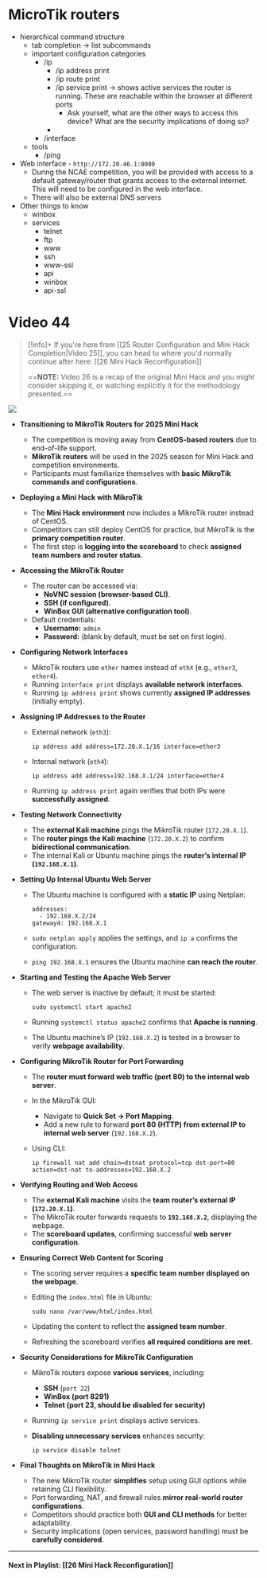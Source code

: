 # MicroTik routers
- hierarchical command structure
	- tab completion → list subcommands
	- important configuration categories
		- /ip
			- /ip address print
			- /ip route print
			- /ip service print → shows active services the router is running. These are reachable within the browser at different ports
				- Ask yourself, what are the other ways to access this device? What are the security implications of doing so?
			- 
		- /interface
	- tools
		- /ping
- Web interface - `http://172.20.46.1:8080`
	- During the NCAE competition, you will be provided with access to a default gateway/router that grants access to the external internet. This will need to be configured in the web interface.
	- There will also be external DNS servers
- Other things to know
	- winbox
	- services
		- telnet
		- ftp
		- www
		- ssh
		- www-ssl
		- api
		- winbox
		- api-ssl


# Video 44
> [!info]+ 
> If you're here from [[25 Router Configuration and Mini Hack Completion|Video 25]], you can head to where you'd normally continue after here: [[26 Mini Hack Reconfiguration]]
> 
> ==**NOTE:** Video 26 is a recap of the original Mini Hack and you might consider skipping it, or watching explicitly it for the methodology presented.==

![](https://www.youtube.com/watch?v=gu5A2yCITRs&list=PLqux0fXsj7x3WYm6ZWuJnGC1rXQZ1018M&index=45)

- **Transitioning to MikroTik Routers for 2025 Mini Hack**
    - The competition is moving away from **CentOS-based routers** due to end-of-life support.
    - **MikroTik routers** will be used in the 2025 season for Mini Hack and competition environments.
    - Participants must familiarize themselves with **basic MikroTik commands and configurations**.
- **Deploying a Mini Hack with MikroTik**
    - The **Mini Hack environment** now includes a MikroTik router instead of CentOS.
    - Competitors can still deploy CentOS for practice, but MikroTik is the **primary competition router**.
    - The first step is **logging into the scoreboard** to check **assigned team numbers and router status**.
- **Accessing the MikroTik Router**
    - The router can be accessed via:
        - **NoVNC session (browser-based CLI)**.
        - **SSH (if configured)**.
        - **WinBox GUI (alternative configuration tool)**.
    - Default credentials:
        - **Username:** `admin`
        - **Password:** (blank by default, must be set on first login).
- **Configuring Network Interfaces**
    - MikroTik routers use `ether` names instead of `ethX` (e.g., `ether3`, `ether4`).
    - Running `interface print` displays **available network interfaces**.
    - Running `ip address print` shows currently **assigned IP addresses** (initially empty).
- **Assigning IP Addresses to the Router**
    - External network (`eth3`):
        
        ```
        ip address add address=172.20.X.1/16 interface=ether3  
        ```
        
    - Internal network (`eth4`):
        
        ```
        ip address add address=192.168.X.1/24 interface=ether4  
        ```
        
    - Running `ip address print` again verifies that both IPs were **successfully assigned**.
- **Testing Network Connectivity**
    - The **external Kali machine** pings the MikroTik router (`172.20.X.1`).
    - The **router pings the Kali machine** (`172.20.X.2`) to confirm **bidirectional communication**.
    - The internal Kali or Ubuntu machine pings the **router’s internal IP (`192.168.X.1`)**.
- **Setting Up Internal Ubuntu Web Server**
    - The Ubuntu machine is configured with a **static IP** using Netplan:
        
        ```
        addresses:  
          - 192.168.X.2/24  
        gateway4: 192.168.X.1  
        ```
        
    - `sudo netplan apply` applies the settings, and `ip a` confirms the configuration.
    - `ping 192.168.X.1` ensures the Ubuntu machine **can reach the router**.
- **Starting and Testing the Apache Web Server**
    - The web server is inactive by default; it must be started:
        
        ```
        sudo systemctl start apache2  
        ```
        
    - Running `systemctl status apache2` confirms that **Apache is running**.
    - The Ubuntu machine’s IP (`192.168.X.2`) is tested in a browser to verify **webpage availability**.
- **Configuring MikroTik Router for Port Forwarding**
    - The **router must forward web traffic (port 80) to the internal web server**.
    - In the MikroTik GUI:
        - Navigate to **Quick Set → Port Mapping**.
        - Add a new rule to forward **port 80 (HTTP) from external IP to internal web server** (`192.168.X.2`).
    - Using CLI:
        
        ```
        ip firewall nat add chain=dstnat protocol=tcp dst-port=80 action=dst-nat to-addresses=192.168.X.2  
        ```
        
- **Verifying Routing and Web Access**
    - The **external Kali machine** visits the **team router’s external IP (`172.20.X.1`)**.
    - The MikroTik router forwards requests to **`192.168.X.2`**, displaying the webpage.
    - The **scoreboard updates**, confirming successful **web server configuration**.
- **Ensuring Correct Web Content for Scoring**
    - The scoring server requires a **specific team number displayed on the webpage**.
    - Editing the `index.html` file in Ubuntu:
        
        ```
        sudo nano /var/www/html/index.html  
        ```
        
    - Updating the content to reflect the **assigned team number**.
    - Refreshing the scoreboard verifies **all required conditions are met**.
- **Security Considerations for MikroTik Configuration**
    - MikroTik routers expose **various services**, including:
        - **SSH** (`port 22`)
        - **WinBox (port 8291)**
        - **Telnet (port 23, should be disabled for security)**
    - Running `ip service print` displays active services.
    - **Disabling unnecessary services** enhances security:
        
        ```
        ip service disable telnet  
        ```
        
- **Final Thoughts on MikroTik in Mini Hack**
    - The new MikroTik router **simplifies** setup using GUI options while retaining CLI flexibility.
    - Port forwarding, NAT, and firewall rules **mirror real-world router configurations**.
    - Competitors should practice both **GUI and CLI methods** for better adaptability.
    - Security implications (open services, password handling) must be **carefully considered**.


---
#### Next in Playlist: [[26 Mini Hack Reconfiguration]]